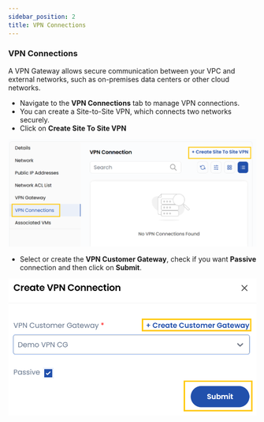 ```yaml
---
sidebar_position: 2
title: VPN Connections
---
```


### **VPN Connections**

A VPN Gateway allows secure communication between your VPC and external networks, such as on-premises data centers or other cloud networks.

- Navigate to the **VPN Connections** tab to manage VPN connections.
- You can create a Site-to-Site VPN, which connects two networks securely.
- Click on **Create Site To Site VPN**

![alt text](images/vpc_net_10.png)

- Select or create the **VPN Customer Gateway**, check if you want **Passive** connection and then click on **Submit**. 

![alt text](images/vpc_net_11.png)